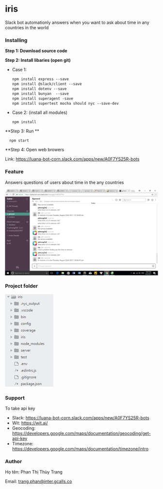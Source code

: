 # iris
Slack bot automationly answers when you want to ask about time in any countries in the world


### Installing

**Step  1: Download source code**

**Step 2: Install libaries (open git)**

- Case 1: 

      npm install express --save
      npm install @slack/client --save
      npm install dotenv --save
      npm install bunyan  --save
      npm install superagent -save
      npm install supertest mocha should nyc --save-dev
      
- Case 2: (install all modules)
      
      npm install 
      
**Step 3: Run **
      
      npm start
      
**Step 4: Open web browers
     
 Link: https://luana-bot-corn.slack.com/apps/new/A0F7YS25R-bots
    

### Feature
Answers questions of users about time in the any countries

![](https://github.com/pttt0410/iris/blob/ThuyTrang/image/2017-08-22%20(15).png)

### Project folder

![](https://github.com/pttt0410/iris/blob/master/image/project-folder.png)

### Support

To take api key
  + Slack: https://luana-bot-corn.slack.com/apps/new/A0F7YS25R-bots
  + Wit: https://wit.ai/
  + Geocoding: https://developers.google.com/maps/documentation/geocoding/get-api-key
  + Timezone: https://developers.google.com/maps/documentation/timezone/intro
### Author

Họ tên: Phan Thị Thùy Trang

Email: trang.phan@inter.gcalls.co



